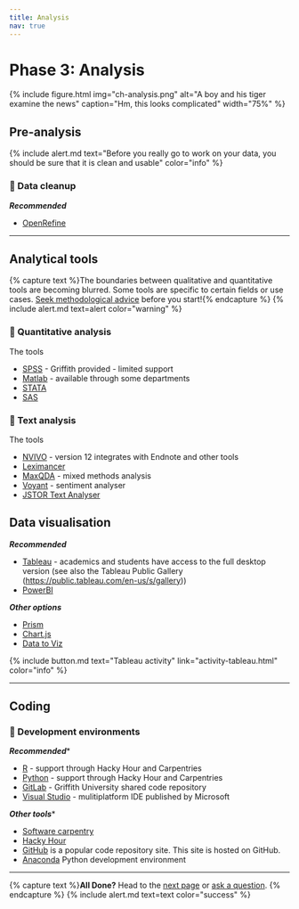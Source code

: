 ```yaml
---
title: Analysis
nav: true
---
```


# Phase 3: Analysis

{% include figure.html img="ch-analysis.png" alt="A boy and his tiger examine the news" caption="Hm, this looks complicated" width="75%" %}

## Pre-analysis

{% include alert.md text="Before you really go to work on your data, you should be sure that it is clean and usable" color="info" %}

### 🧹 Data cleanup

***Recommended***

 - [OpenRefine](https://openrefine.org/)
 
 ---
 
 ## Analytical tools
 
{% capture text %}The boundaries between qualitative and quantitative tools are becoming blurred. Some tools are specific to certain fields or use cases. [Seek methodological advice](https://www.griffith.edu.au/research/research-services/researcher-education-development/statistical-advice) before you start!{% endcapture %}
{% include alert.md text=alert color="warning" %}

### 🧮 Quantitative analysis

The tools
 - [SPSS](https://www.griffith.edu.au/student-computing/available-software) - Griffith provided - limited support
 - [Matlab](https://www.mathworks.com/products/matlab.html) - available through some departments
 - [STATA](https://www.stata.com/)
 - [SAS](https://www.griffith.edu.au/student-computing/available-software)

### 🧸 Text analysis

The tools
 - [NVIVO](https://www.griffith.edu.au/student-computing/available-software) - version 12 integrates with Endnote and other tools
 - [Leximancer](https://www.griffith.edu.au/student-computing/available-software)
 - [MaxQDA](https://www.maxqda.com/) - mixed methods analysis
 - [Voyant](http://voyant-tools.org) - sentiment analyser
 - [JSTOR Text Analyser](https://www.jstor.org/analyze/)

## Data visualisation

***Recommended***

 - [Tableau](https://public.tableau.com) - academics and students have access to the full desktop version (see also the Tableau Public Gallery (https://public.tableau.com/en-us/s/gallery))
 - [PowerBI](https://powerbi.microsoft.com)

***Other options***

 - [Prism](https://www.graphpad.com/scientific-software/prism/)
 - [Chart.js](https://www.chartjs.org)
 - [Data to Viz](https://www.data-to-viz.com/)

{% include button.md text="Tableau activity" link="activity-tableau.html" color="info" %}

---

## Coding <span class="fas fa-rocket"></span> <span class="fas fa-rocket"></span> <span class="fas fa-rocket"></span> 

### 👾 Development environments

***Recommended****
 - [R](https://www.r-project.org) - support through Hacky Hour and Carpentries
 - [Python](https://www.python.org) - support through Hacky Hour and Carpentries
 - [GitLab](https://gitlab.rcs.griffith.edu.au) - Griffith University shared code repository
 - [Visual Studio](https://visualstudio.microsoft.com) - mulitiplatform IDE published by Microsoft

***Other tools****
 - [Software carpentry](https://hackyhourgriffith.wordpress.com/events/soft-carp/)
 - [Hacky Hour](https://hackyhourgriffith.wordpress.com)
 - [GitHub](https://github.com) is a popular code repository site. This site is hosted on GitHub.
 - [Anaconda](https://www.anaconda.com/distribution/) Python development environment

---

{% capture text %}**All Done?** Head to the [next page](4-writing.html) or [ask a question](https://griffithu.padlet.org/y_banens1/60je7s1g90b3f69h). 
{% endcapture %}
{% include alert.md text=text color="success" %}
